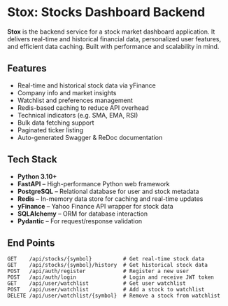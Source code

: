 # Stox: Stocks Dashboard Backend
**Stox** is the backend service for a stock market dashboard application. It delivers real-time and historical financial data, personalized user features, and efficient data caching. Built with performance and scalability in mind.

## Features

- Real-time and historical stock data via yFinance
- Company info and market insights
- Watchlist and preferences management
- Redis-based caching to reduce API overhead
- Technical indicators (e.g. SMA, EMA, RSI)
- Bulk data fetching support
- Paginated ticker listing
- Auto-generated Swagger & ReDoc documentation

## Tech Stack

- **Python 3.10+**
- **FastAPI** – High-performance Python web framework
- **PostgreSQL** – Relational database for user and stock metadata
- **Redis** – In-memory data store for caching and real-time updates
- **yFinance** – Yahoo Finance API wrapper for stock data
- **SQLAlchemy** – ORM for database interaction
- **Pydantic** – For request/response validation

## End Points

```http
GET    /api/stocks/{symbol}          # Get real-time stock data
GET    /api/stocks/{symbol}/history  # Get historical stock data
POST   /api/auth/register            # Register a new user
POST   /api/auth/login               # Login and receive JWT token
GET    /api/user/watchlist           # Get user watchlist
POST   /api/user/watchlist           # Add a stock to watchlist
DELETE /api/user/watchlist/{symbol}  # Remove a stock from watchlist
```
